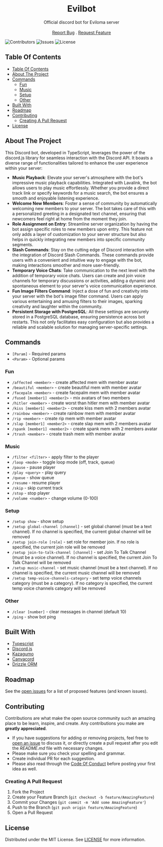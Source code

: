 <br/>
<p align="center">
  <h1 align="center">Evilbot</h1>

  <p align="center">
    Official discord bot for Eviloma server
    <br/>
    <br/>
    <a href="https://github.com/Eviloma/evilbot/issues">Report Bug</a>
    .
    <a href="https://github.com/Eviloma/evilbot/issues">Request Feature</a>
  </p>
</p>

![Contributors](https://img.shields.io/github/contributors/Eviloma/evilbot?color=dark-green) ![Issues](https://img.shields.io/github/issues/Eviloma/evilbot) ![License](https://img.shields.io/github/license/Eviloma/evilbot) 

## Table Of Contents

- [Table Of Contents](#table-of-contents)
- [About The Project](#about-the-project)
- [Commands](#commands)
  - [Fun](#fun)
  - [Music](#music)
  - [Setup](#setup)
  - [Other](#other)
- [Built With](#built-with)
- [Roadmap](#roadmap)
- [Contributing](#contributing)
  - [Creating A Pull Request](#creating-a-pull-request)
- [License](#license)

## About The Project

This Discord bot, developed in TypeScript, leverages the power of the discord.js library for seamless interaction with the Discord API. It boasts a diverse range of functionalities tailored to enhance the user experience within your server:

- **Music Playback**: Elevate your server's atmosphere with the bot's impressive music playback capabilities. Integrated with Lavalink, the bot allows users to play music effortlessly. Whether you provide a direct track link or specify keywords for a music search, the bot ensures a smooth and enjoyable listening experience.
- **Welcome New Members**: Foster a sense of community by automatically welcoming new members to your server. The bot takes care of this with a personalized greeting in a designated text channel, ensuring that newcomers feel right at home from the moment they join.
- **Role Assignment on Entry**: Streamline server organization by having the bot assign specific roles to new members upon entry. This feature not only adds a layer of customization to your server structure but also helps in quickly integrating new members into specific community segments.
- **Slash Commands**: Stay on the cutting edge of Discord interaction with the integration of Discord Slash Commands. These commands provide users with a convenient and intuitive way to engage with the bot, making interactions smoother and more user-friendly.
- **Temporary Voice Chats**: Take communication to the next level with the addition of temporary voice chats. Users can create and join voice channels for temporary discussions or activities, adding a dynamic and spontaneous element to your server's voice communication experience.
- **Fun Image Filters Command**: Inject a dose of fun and creativity into your server with the bot's image filter command. Users can apply various entertaining and amusing filters to their images, sparking creativity and laughter within the community.
- **Persistent Storage with PostgreSQL**: All these settings are securely stored in a PostgreSQL database, ensuring persistence across bot restarts. This not only facilitates easy configuration but also provides a reliable and scalable solution for managing server-specific settings.


## Commands

- `[Param]` - Required params
- `<Param>` - Optional params

### Fun 
- `/affected <member>` - create affected mem with member avatar
- `/beautiful <member>` - create beautiful mem with member avatar
- `/facepalm <member>` - create facepalm mem with member avatar
- `/fused [member1] <member2>` - mix avatars of two members
- `/hitler <member>` - create worst than hitler mem with member avatar
- `/kiss [member1] <member2>` - create kiss mem with 2 members avatar
- `/rainbow <member>` - create rainbow mem with member avatar
- `/rip <member>` - create rip mem with member avatar
- `/slap [member1] <member2>` - create slap mem with 2 members avatar
- `/spank [member1] <member2>` - create spank mem with 2 members avatar
- `/trash <member>` - create trash mem with member avatar

### Music
- `/filter <filter>` - apply filter to the player
- `/loop <mode>` - toggle loop mode (off, track, queue)
- `/pause` - pause player
- `/play <query>` - play query
- `/queue` - show queue
- `/resume` - resume player
- `/skip` - skip current track
- `/stop` - stop player
- `/volume <number>` - change volume (0-100)

### Setup
- `/setup show` - show setup
- `/setup global-channel [channel]` - set global channel (must be a text channel). If no channel is specified, the current global channel will be removed
- `/setup join-role [role]` - set role for member join. If no role is specified, the current join role will be removed
- `/setup join-to-talk-channel [channel]` - set Join To Talk Channel (must be a voice channel). If no channel is specified, the current Join To Talk Channel will be removed
- `/setup music-channel` - set music channel (must be a text channel). If no channel is specified, the current music channel will be removed
- `/setup temp-voice-channels-category` - set temp voice channels category (must be a category). If no category is specified, the current temp voice channels category will be removed

### Other
- `/clear [number]` - clear messages in channel (default 10)
- `/ping` - show bot ping


## Built With

* [Typescript](https://www.typescriptlang.org/)
* [Discord.js](https://discord.js.org/)
* [Kazagumo](https://github.com/Takiyo0/Kazagumo)
* [Canvacord](https://canvacord.js.org/)
* [Drizzle ORM](https://orm.drizzle.team/)

## Roadmap

See the [open issues](https://github.com/Eviloma/evilbot/issues) for a list of proposed features (and known issues).

## Contributing

Contributions are what make the open source community such an amazing place to be learn, inspire, and create. Any contributions you make are **greatly appreciated**.
* If you have suggestions for adding or removing projects, feel free to [open an issue](https://github.com/Eviloma/evilbot/issues/new) to discuss it, or directly create a pull request after you edit the *README.md* file with necessary changes.
* Please make sure you check your spelling and grammar.
* Create individual PR for each suggestion.
* Please also read through the [Code Of Conduct](https://github.com/Eviloma/evilbot/blob/main/CODE_OF_CONDUCT.md) before posting your first idea as well.

### Creating A Pull Request

1. Fork the Project
2. Create your Feature Branch (`git checkout -b feature/AmazingFeature`)
3. Commit your Changes (`git commit -m 'Add some AmazingFeature'`)
4. Push to the Branch (`git push origin feature/AmazingFeature`)
5. Open a Pull Request

## License

Distributed under the MIT License. See [LICENSE](https://github.com/Eviloma/evilbot/blob/main/LICENSE.md) for more information.
